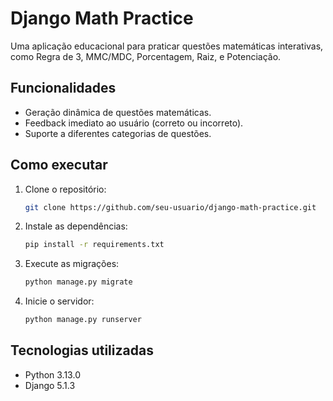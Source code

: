 # Django Math Practice

Uma aplicação educacional para praticar questões matemáticas interativas, como Regra de 3, MMC/MDC, Porcentagem, Raiz, e Potenciação.

## Funcionalidades

- Geração dinâmica de questões matemáticas.
- Feedback imediato ao usuário (correto ou incorreto).
- Suporte a diferentes categorias de questões.

## Como executar

1. Clone o repositório:
   ```bash
   git clone https://github.com/seu-usuario/django-math-practice.git

2. Instale as dependências:
   ```bash
   pip install -r requirements.txt

3. Execute as migrações:
   ```bash
   python manage.py migrate

4. Inicie o servidor:
   ```bash
   python manage.py runserver

## Tecnologias utilizadas
- Python 3.13.0
- Django 5.1.3

